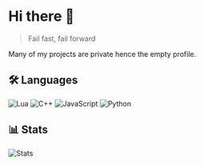 # Hi there 👋
> Fail fast, fail forward

Many of my projects are private hence the empty profile.

## 🛠 Languages 

![Lua](https://img.shields.io/badge/Lua-2C2D72?style=for-the-badge&logo=lua&logoColor=white) 
![C++](https://img.shields.io/badge/C++-00599C?style=for-the-badge&logo=c%2B%2B&logoColor=white) 
![JavaScript](https://img.shields.io/badge/JavaScript-F7DF1E?style=for-the-badge&logo=javascript&logoColor=black)
![Python](https://img.shields.io/badge/Python-3776AB?style=for-the-badge&logo=python&logoColor=white)

## 📊 Stats

![Stats](https://github-readme-stats.vercel.app/api?username=y4k3-dev&show_icons=true&theme=radical)  
